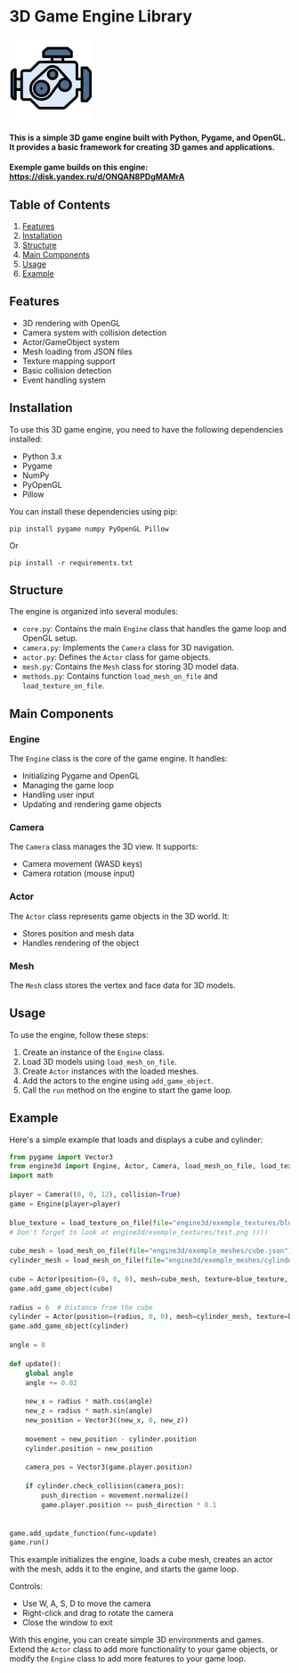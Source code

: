 # 3D Game Engine Library

<img src="./engine3d/engine-icon.png" width="150">

#### This is a simple 3D game engine built with Python, Pygame, and OpenGL. It provides a basic framework for creating 3D games and applications.
#### Exemple game builds on this engine: https://disk.yandex.ru/d/ONQAN8PDgMAMrA

## Table of Contents

1. [Features](#features)
2. [Installation](#installation)
3. [Structure](#structure)
4. [Main Components](#main-components)
5. [Usage](#usage)
6. [Example](#example)

## Features

- 3D rendering with OpenGL
- Camera system with collision detection
- Actor/GameObject system
- Mesh loading from JSON files
- Texture mapping support
- Basic collision detection
- Event handling system

## Installation

To use this 3D game engine, you need to have the following dependencies installed:

- Python 3.x
- Pygame
- NumPy
- PyOpenGL
- Pillow

You can install these dependencies using pip:

```
pip install pygame numpy PyOpenGL Pillow
```
Or
```
pip install -r requirements.txt
```

## Structure

The engine is organized into several modules:

- `core.py`: Contains the main `Engine` class that handles the game loop and OpenGL setup.
- `camera.py`: Implements the `Camera` class for 3D navigation.
- `actor.py`: Defines the `Actor` class for game objects.
- `mesh.py`: Contains the `Mesh` class for storing 3D model data.
- `methods.py`: Contains function `load_mesh_on_file` and `load_texture_on_file`.

## Main Components

### Engine

The `Engine` class is the core of the game engine. It handles:

- Initializing Pygame and OpenGL
- Managing the game loop
- Handling user input
- Updating and rendering game objects

### Camera

The `Camera` class manages the 3D view. It supports:

- Camera movement (WASD keys)
- Camera rotation (mouse input)

### Actor

The `Actor` class represents game objects in the 3D world. It:

- Stores position and mesh data
- Handles rendering of the object

### Mesh

The `Mesh` class stores the vertex and face data for 3D models.

## Usage

To use the engine, follow these steps:

1. Create an instance of the `Engine` class.
2. Load 3D models using `load_mesh_on_file`.
3. Create `Actor` instances with the loaded meshes.
4. Add the actors to the engine using `add_game_object`.
5. Call the `run` method on the engine to start the game loop.

## Example

Here's a simple example that loads and displays a cube and cylinder:

```python
from pygame import Vector3
from engine3d import Engine, Actor, Camera, load_mesh_on_file, load_texture_on_file
import math

player = Camera((0, 0, 12), collision=True)
game = Engine(player=player)

blue_texture = load_texture_on_file(file="engine3d/exemple_textures/blue_texture.png")
# Don't forget to look at engine3d/exemple_textures/test.png ))))

cube_mesh = load_mesh_on_file(file="engine3d/exemple_meshes/cube.json")
cylinder_mesh = load_mesh_on_file(file="engine3d/exemple_meshes/cylinder.json")

cube = Actor(position=(0, 0, 0), mesh=cube_mesh, texture=blue_texture, collision=True)
game.add_game_object(cube)

radius = 6  # Distance from the cube
cylinder = Actor(position=(radius, 0, 0), mesh=cylinder_mesh, texture=blue_texture, collision=True)
game.add_game_object(cylinder)

angle = 0

def update():
    global angle
    angle += 0.02

    new_x = radius * math.cos(angle)
    new_z = radius * math.sin(angle)
    new_position = Vector3((new_x, 0, new_z))

    movement = new_position - cylinder.position
    cylinder.position = new_position

    camera_pos = Vector3(game.player.position)

    if cylinder.check_collision(camera_pos):
        push_direction = movement.normalize()
        game.player.position += push_direction * 0.1


game.add_update_function(func=update)
game.run()
```

This example initializes the engine, loads a cube mesh, creates an actor with the mesh, adds it to the engine, and starts the game loop.

Controls:
- Use W, A, S, D to move the camera
- Right-click and drag to rotate the camera
- Close the window to exit

With this engine, you can create simple 3D environments and games. Extend the `Actor` class to add more functionality to your game objects, or modify the `Engine` class to add more features to your game loop.